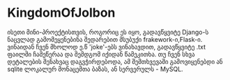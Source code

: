 # KingdomOfJolbon

ისეთი მინი-პროექტისთვის, როგორიც ეს იყო, გადავწყვიტე Django-ს ნაცვლად გამომეყენებინა შედარებით მსუბუქი frakework-ი,Flask-ი.
ვინაიდან ჩვენ მხოლოდ ე.წ 'joke'-ებს ვინახავდით, გადავწყვიტე .txt ფაილში ჩამეწერაა და შემდგომ იქიდან წამეკითხა.
თუ ჩვენ სხვა დეტალების შენახვაც დაგვჭირდებოდა, ამ შემთხვევაში გამოვიყენებდი ან sqlite ლოკალურ მონაცემთა ბაზას, ან სერვერულს - MySQL.
